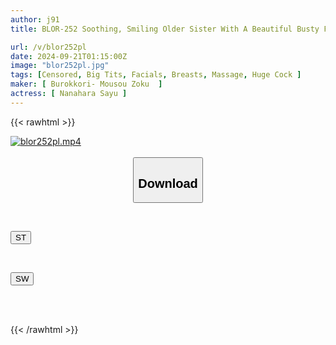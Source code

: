 ```yaml
---
author: j91
title: BLOR-252 Soothing, Smiling Older Sister With A Beautiful Busty Figure And A Slim Waist! Her Whole Body Is Turned Into An Erogenous Zone, Turning Her Into A Female... Her Reason Is Blown Away By A Huge Cock, And She Has A Melting Orgasm.

url: /v/blor252pl
date: 2024-09-21T01:15:00Z
image: "blor252pl.jpg"
tags: [Censored, Big Tits, Facials, Breasts, Massage, Huge Cock	]
maker: [ Burokkori- Mousou Zoku  ]
actress: [ Nanahara Sayu ]
---
```



{{< rawhtml >}}

<div class="video" data-videoid="BLRb4LqVXmhyk8V">
    <a href="javascript:;">
        <img src="/v/blor252pl/blor252pl.jpg" width="WIDTH" height="HEIGHT" alt="blor252pl.mp4" loading="lazy">
    </a>
</div>

<script type="text/javascript" src="https://j91.asia/asset/on-demand-st.js"></script>

<br>
  <link rel="stylesheet" href="https://j91.asia/asset/bs5.css">
  
  <center>
  <button class="btn btn-primary" type="button" data-bs-toggle="collapse" data-bs-target=".multi-collapse" aria-expanded="false" aria-controls="multiCollapseExample1 multiCollapseExample2"><h2>Download</h2></button></center>
</p>
<div class="row">
  <div class="col">
    <div class="collapse multi-collapse" id="multiCollapseExample1">
      <div class="card card-body">
	      	      <br>
<div class="buttons">  
<p><a href="/v/blor252pl/st.html" target="_blank"><button class="btn-hover color-3"><i class="fa fa-download"></i> ST</button></a></p></div>
    </div>
  </div>
</div>
  <div class="col">
    <div class="collapse multi-collapse" id="multiCollapseExample2">
      <div class="card card-body">
	      <br>
<div class="buttons">
<p><a href="/v/blor252pl/sw.html" target="_blank"><button class="btn-hover color-2"><i class="fa fa-download"></i> SW</button></a></p></div>
<br><br>
      </div>
    </div>
  </div>
</div>

{{< /rawhtml >}}